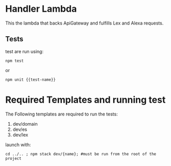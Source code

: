 # Handler Lambda
This the lambda that backs ApiGateway and fulfills Lex and Alexa requests. 

## Tests
test are run using:
```shell
npm test
```
or
```shell
npm unit {{test-name}}
```

# Required Templates and running test
The Following templates are required to run the tests:

1. dev/domain
1. dev/es
1. dev/lex

launch with:
```shell
cd ../.. ; npm stack dev/{name}; #must be run from the root of the project
```
